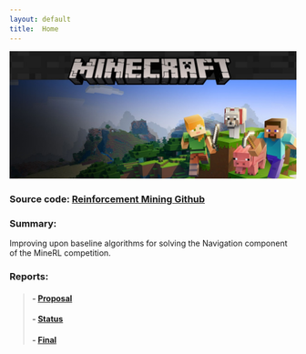 ```yaml
---
layout: default
title:  Home
---
```


![Minecraft Logo](images/minecraftlogo.jpg)

### Source code: [Reinforcement Mining Github](https://github.com/TDHTTTT/Reinforcement-Mining)

### Summary:
Improving upon baseline algorithms for solving the Navigation component of the MineRL competition.

### Reports:

>#### - [Proposal](proposal.html)
>#### - [Status](status.html)
>#### - [Final](final.html)

